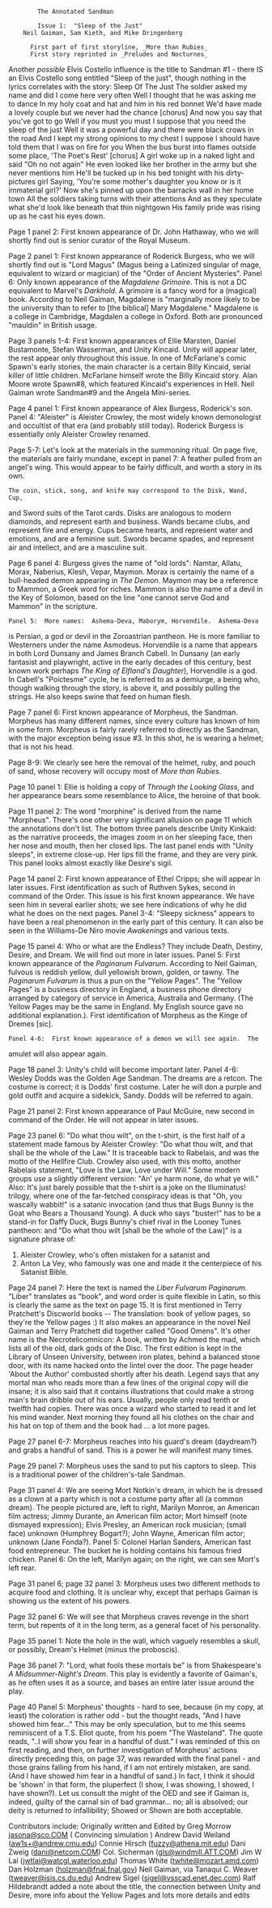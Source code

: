 			The Annotated Sandman

		    Issue 1:  "Sleep of the Just"
	    Neil Gaiman, Sam Kieth, and Mike Dringenberg

          First part of first storyline, _More than Rubies_
          First story reprinted in _Preludes and Nocturnes_

Another *possible* Elvis Costello influence is the title to Sandman #1 -
there IS an Elvis Costello song entitled "Sleep of the just", though nothing in
the lyrics correlates with the story: Sleep Of The Just The soldier asked my
name and did I come here very often Well I thought that he was asking me to
dance In my holy coat and hat and him in his red bonnet We'd have made a lovely
couple but we never had the chance [chorus] And now you say that you've got
to go Well if you must you must I suppose that you need the sleep of the just
Well it was a powerful day and there were black crows in the road And I kept
my strong opinions to my chest I suppose I should have told them that I was on
fire for you When the bus burst into flames outside some place, 'The Poet's
Rest' [chorus] A girl woke up in a naked light and said "Oh no not again" He
even looked like her brother in the army but she never mentions him He'll be
tucked up in his bed tonight with his dirty-pictures girl Saying, 'You're some
mother's daughter you know or is it immaterial girl?' Now she's pinned up upon
the barracks wall in her home town All the soldiers taking turns with their
attentions And as they speculate what she'd look like beneath that thin
nightgown His family pride was rising up as he cast his eyes down.

Page 1 panel 2:  First known appearance of Dr. John Hathaway, who we will
shortly find out is senior curator of the Royal Museum.

Page 2 panel 1:  First known appearance of Roderick Burgess, who we will
shortly find out is "Lord Magus" (Magus being a Latinized singular of mage,
equivalent to wizard or magician) of the "Order of Ancient Mysteries".
	Panel 6:  Only known appearance of the _Magdalene Grimoire_.  This is
not a DC equivalent to Marvel's _Darkhold_.  A grimoire is a fancy word for a
(magical) book.  According to Neil Gaiman, Magdalene is "marginally more likely
to be the university than to refer to [the biblical] Mary Magdalene."
Magdalene is a college in Cambridge, Magdalen a college in Oxford.  Both are
pronounced "mauldin" in British usage.

Page 3 panels 1-4:  First known appearances of Ellie Marsten, Daniel
Bustamonte, Stefan Wasserman, and Unity Kincaid.  Unity will appear later, the
rest appear only throughout this issue.
In one of McFarlane's comic Spawn's early stories, the main character is a
certain Billy Kincaid, serial killer of little children. McFarlane himself
wrote the Billy Kincaid story. Alan Moore wrote Spawn#8, which featured
Kincaid's experiences in Hell. Neil Gaiman wrote Sandman#9 and the Angela
Mini-series.

Page 4 panel 1:  First known appearance of Alex Burgess, Roderick's son.
	Panel 4:  "Aleister" is Aleister Crowley, the most widely known
demonologist and occultist of that era (and probably still today).  Roderick
Burgess is essentially only Aleister Crowley renamed.

Page 5-7:  Let's look at the materials in the summoning ritual.  On page five,
the materials are fairly mundane, except in panel 7:  A feather
pulled from an angel's wing.  This would appear to be fairly difficult, and
worth a story in its own.

	The coin, stick, song, and knife may correspond to the Disk, Wand, Cup,
and Sword suits of the Tarot cards.  Disks are analogous to modern diamonds,
and represent earth and business.  Wands became clubs, and represent fire and
energy.  Cups became hearts, and represent water and emotions, and are a
feminine suit.  Swords became spades, and represent air and intellect, and are
a masculine suit.

Page 6 panel 4:  Burgess gives the name of "old lords":  Namtar, Allatu, Morax,
Naberius, Klesh, Vepar, Maymon.  Morax is certainly the name of a bull-headed
demon appearing in _The Demon_.  Maymon may be a reference to Mammon, a Greek
word for riches.  Mammon is also the name of a devil in the Key of Solomon,
based on the line "one cannot serve God and Mammon" in the scripture.

	Panel 5:  More names:  Ashema-Deva, Maborym, Horvendile.  Ashema-Deva
is Persian, a god or devil in the Zoroastrian pantheon.  He is more familiar to
Westerners under the name Asmodeus.  Horvendile is a name that appears in both
Lord Dunsany and James Branch Cabell.  In Dunsany (an early fantasist and
playwright, active in the early decades of this century, best known work
perhaps _The King of Elfland's Daughter_), Horvendile is a god.  In Cabell's
"Poictesme" cycle, he is referred to as a demiurge, a being who, though walking
through the story, is above it, and possibly pulling the strings.  He also
keeps swine that feed on human flesh.

Page 7 panel 6:  First known appearance of Morpheus, the Sandman.  Morpheus has
many different names, since every culture has known of him in some form.
Morpheus is fairly rarely referred to directly as the Sandman, with the major
exception being issue #3.  In this shot, he is wearing a helmet; that is not
his head.

Page 8-9:  We clearly see here the removal of the helmet, ruby, and pouch of
sand, whose recovery will occupy most of _More than Rubies_.

Page 10 panel 1:  Ellie is holding a copy of _Through the Looking Glass_, and
her appearance bears some resemblance to Alice, the heroine of that book.

Page 11 panel 2:  The word "morphine" is derived from the name "Morpheus".
There's one other very significant allusion on page 11 which the annotations
don't list. The bottom three panels describe Unity Kinkaid: as the narrative
proceeds, the images zoom in on her sleeping face, then her nose and mouth,
then her closed lips. The last panel ends with "Unity sleeps", in extreme
close-up. Her lips fill the frame, and they are very pink. This panel looks
almost exactly like Desire's sigil.

Page 14 panel 2: First known appearance of Ethel Cripps; she will appear in
later issues. First identification as such of Ruthven Sykes, second in command
of the Order. This issue is his first known appearance. We have seen him in
several earlier shots; we see here indications of why he did what he does on
the next pages.
Panel 3-4:  "Sleepy sickness" appears to have been a real phenomenon in
the early part of this century.  It can also be seen in the Williams-De Niro
movie _Awakenings_ and various texts.

Page 15 panel 4:  Who or what are the Endless?  They include Death, Destiny,
Desire, and Dream.  We will find out more in later issues.
	Panel 5:  First known appearance of the _Paginarum Fulvarum_.
According to Neil Gaiman, fulvous is reddish yellow, dull yellowish brown,
golden, or tawny.  The _Paginarum Fulvarum_ is thus a pun on the "Yellow
Pages".  The "Yellow Pages" is a business directory in England, a business
phone directory arranged by category of service in America, Australia and
Germany. (The Yellow Pages may be the same in England. My English source gave
no additional explanation.). First identification of Morpheus as the Kinge of
Dremes [sic].

	Panel 4-6:  First known appearance of a demon we will see again.  The
amulet will also appear again.

Page 18 panel 3:  Unity's child will become important later.
	Panel 4-6:  Wesley Dodds was the Golden Age Sandman.  The dreams are a
retcon.  The costume is correct; it is Dodds' first costume.  Later he will don
a purple and gold outfit and acquire a sidekick, Sandy.  Dodds will be referred
to again.

Page 21 panel 2:  First known appearance of Paul McGuire, new second in command
of the Order.  He will not appear in later issues.

Page 23 panel 6:  "Do what thou wilt", on the t-shirt, is the first half of a
statement made famous by Aleister Crowley:  "Do what thou wilt, and that shall
be the whole of the Law."  It is traceable back to Rabelais, and was the motto
of the Hellfire Club.  Crowley also used, with this motto, another Rabelais
statement, "Love is the Law, Love under Will."  Some modern groups use a
slightly different version:  "An' ye harm none, do what ye will."
Also: It's just barely possible that the t-shirt is a joke on the Illuminatus!
trilogy, where one of the far-fetched conspiracy ideas is that "Oh, you
wascally wabbit!" is a satanic invocation (and thus that Bugs Bunny is the Goat
who Bears a Thousand Young). A duck who says "buster!" has to be a stand-in for
Daffy Duck, Bugs Bunny's chief rival in the Looney Tunes pantheon: and "Do what
thou wilt [shall be the whole of the Law]" is a signature phrase of:

 1) Aleister Crowley, who's often mistaken for a satanist and
 2) Anton La Vey, who famously was one and made it the centerpiece of his
    Satanist Bible.

Page 24 panel 7:  Here the text is named the _Liber Fulvarum Paginarum_.
"Liber" translates as "book", and word order is quite flexible in Latin, so
this is clearly the same as the text on page 15.
It is first mentioned in Terry Pratchett's Discworld books -- The translation:
book of yellow pages, so they're the Yellow pages :)
It also makes an appearance in the novel Neil Gaiman and Terry Pratchett did
together called "Good Omens".
It's other name is the Necrotelicomnicon: A book, written by Achmed the mad,
which lists all of the old, dark gods of the Disc. The first edition is kept in
the Library of Unseen University, between iron plates, behind a balanced stone
door, with its name hacked onto the lintel over the door. The page header 'About
the Author' combusted shortly after his death. Legend says that any mortal man
who reads more than a few lines of the original copy will die insane; it is
also said that it contains illustrations that could make a strong man's brain
dribble out of his ears.
Usually, people only read tenth or twelfth had copies. There was once a wizard
who started to read it and let his mind wander. Next morning they found all his
clothes on the chair and his hat on top of them and the book had ... a lot more
pages.

Page 27 panel 6-7:  Morpheus reaches into his guard's dream (daydream?) and
grabs a handful of sand.  This is a power he will manifest many times.

Page 29 panel 7:  Morpheus uses the sand to put his captors to sleep.  This is
a traditional power of the children's-tale Sandman.

Page 31 panel 4:  We are seeing Mort Notkin's dream, in which he is dressed as
a clown at a party which is not a costume party after all (a common dream).
The people pictured are, left to right, Marilyn Monroe, an American film
actress; Jimmy Durante, an American film actor; Mort himself (note dismayed
expression); Elvis Presley, an American rock musician; (small face) unknown
(Humphrey Bogart?); John Wayne, American film actor; unknown (Jane Fonda?).
	Panel 5:  Colonel Harlan Sanders, American fast food entrepreneur.  The
bucket he is holding contains his famous fried chicken.
	Panel 6:  On the left, Marilyn again; on the right, we can see Mort's
left rear.

Page 31 panel 6; page 32 panel 3:  Morpheus uses two different methods to
acquire food and clothing.  It is unclear why, except that perhaps Gaiman is
showing us the extent of his powers.

Page 32 panel 6:  We will see that Morpheus craves revenge in the short term,
but repents of it in the long term, as a general facet of his personality.

Page 35 panel 1: Note the hole in the wall, which vaguely resembles a skull,
or possibly, Dream's Helmet (minus the proboscis).

Page 36 panel 7:  "Lord, what fools these mortals be" is from Shakespeare's
_A Midsummer-Night's Dream_.  This play is evidently a favorite of Gaiman's, as
he often uses it as a source, and bases an entire later issue around the play.

Page 40 Panel 5:  Morpheus' thoughts - hard to see, because (in my copy, at
least) the coloration is rather odd - but the thought reads, "And I have
showed him fear..." This may be only speculation, but to me this seems
reminiscent of a T.S. Eliot quote, from his poem "The Wasteland". The quote
reads, "..I will show you fear in a handful of dust." I was reminded of this
on first reading, and then, on further investigation of Morpheus' actions
directly preceding this, on page 37, was rewarded with the final panel - and
those grains falling from his hand, if I am not entirely mistaken, are sand.
(And I have showed him fear in a handful of sand.) In fact, I think it should
be 'shown' in that form, the pluperfect (I show, I was showing, I showed, I
have shown?). Let us consult the might of the OED and see if Gaiman is, indeed,
guilty of the carnal sin of bad grammar... no; all is absolved; our deity is
returned to infallibility; Showed or Shown are both acceptable.

Contributors include:
    Originally written and Edited by Greg Morrow
jasona@sco.COM ( Convincing simulation )
Andrew David Weiland (aw1s+@andrew.cmu.edu)
Connie Hirsch (fuzzy@athena.mit.edu)
Dani Zweig (dani@netcom.COM)
Col. Sicherman (gls@windmill.ATT.COM)
Jim W Lai (jwtlai@watcgl.waterloo.edu)
Thomas White  (twhite@mozart.amd.com)
Dan Holzman (holzman@fnal.fnal.gov)
Neil Gaiman, via Tanaqui C. Weaver (tweaver@isis.cs.du.edu)
Andrew Sigel (sigel@vsscad.enet.dec.com)
Ralf Hildebrandt added a note about the title, the connection between Unity and
  Desire, more info about the Yellow Pages and lots more details and edits
